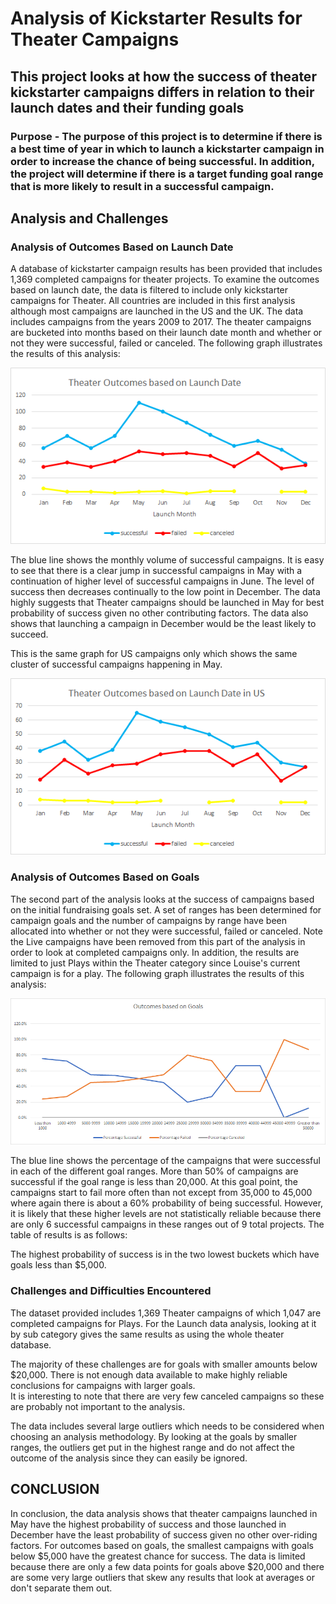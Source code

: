 # Analysis of Kickstarter Results for Theater Campaigns

## This project looks at how the success of theater kickstarter campaigns differs in relation to their launch dates and their funding goals

### Purpose - The purpose of this project is to determine if there is a best time of year in which to launch a kickstarter campaign in order to increase the chance of being successful.  In addition, the project will determine if there is a target funding goal range that is more likely to result in a successful campaign. 

## Analysis and Challenges 

### Analysis of Outcomes Based on Launch Date

A database of kickstarter campaign results has been provided that includes 1,369 completed campaigns for theater projects.  To examine the outcomes based on launch date, the data is filtered to include only kickstarter campaigns for Theater.  All countries are included in this first analysis although most campaigns are launched in the US and the UK.  The data includes campaigns from the years 2009 to 2017.  The theater campaigns are bucketed into months based on their launch date month and whether or not they were successful, failed or canceled.  The following graph illustrates the results of this analysis:

![alt text](https://github.com/xactuary/kickstarter-analysis/blob/afaf8b9c7d2a360c568dd2ffb0ae7b7a91bba015/Resources/Theater_Outcomes_vs_Launch.png)


The blue line shows the monthly volume of successful campaigns.  It is easy to see that there is a clear jump in successful campaigns in May with a continuation of higher
level of successful campaigns in June.  The level of success then decreases continually to the low point in December. The data highly suggests that Theater campaigns should be launched in May for best probability of success given no other contributing factors.  The data also shows that launching a campaign in December would be the least likely to succeed. 

This is the same graph for US campaigns only which shows the same cluster of successful campaigns happening in May.

![alt text](https://github.com/xactuary/kickstarter-analysis/blob/master/Resources/US%20outcomes%20by%20month.png)
 
### Analysis of Outcomes Based on Goals
The second part of the analysis looks at the success of campaigns based on the initial fundraising goals set.  A set of ranges has been determined for campaign
goals and the number of campaigns by range have been allocated into whether or not they were successful, failed or canceled.  Note the Live 
campaigns have been removed from this part of the analysis in order to look at completed campaigns only.  In addition, the results are limited to just Plays within the Theater category since Louise's current campaign is for a play.  The following graph illustrates the results of this analysis:

![alt text](https://github.com/xactuary/kickstarter-analysis/blob/afaf8b9c7d2a360c568dd2ffb0ae7b7a91bba015/Resources/Outcomes_vs_Goals.png)



The blue line shows the percentage of the campaigns that were successful in each of the different goal ranges.  More than 50% of campaigns are successful if the goal range is less than 20,000. At this goal point, the campaigns start to fail more often than not except from 35,000 to 45,000 where again there is about a 60% probability of being successful. However, it is likely that these higher levels are not statistically reliable because there are only 6 successful campaigns in these ranges out of 9 total projects.  The table of results is as follows:


  The highest probability of success is in the two lowest buckets which have goals less than $5,000.  

### Challenges and Difficulties Encountered


The dataset provided includes 1,369 Theater campaigns of which 1,047 are completed campaigns for Plays. For the Launch data analysis, looking at it by sub category gives the same results as using the whole theater database.  

The majority of these challenges are for goals with smaller amounts below $20,000.  There is not enough data available to make highly reliable conclusions for campaigns with larger goals.  
It is interesting to note that there are very few canceled campaigns so these are 
probably not important to the analysis.  

The data includes several large outliers which needs to be considered when choosing an analysis methodology.  By looking at the goals by smaller ranges, the outliers get put in the highest range and do not affect the outcome of the analysis since they can easily be ignored.  



## CONCLUSION

In conclusion, the data analysis shows that theater campaigns launched in May have the highest probability of success and those launched in December have the least probability of success given no other over-riding factors.  For outcomes based on goals, the smallest campaigns with goals below $5,000 have the greatest chance for success.  The data is limited because there are only a few data points for goals above $20,000 and there are some very large outliers that skew any results that look at averages or don't separate them out.  


